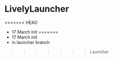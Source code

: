 # LivelyLauncher
<<<<<<< HEAD
* 17 March init
=======
* 17 March init
* in launcher branch
>>>>>>> Launcher
